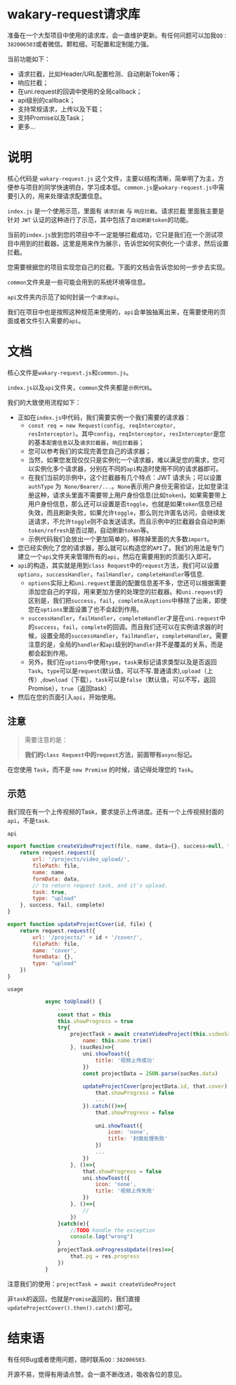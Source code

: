 # wakary-request请求库
准备在一个大型项目中使用的请求库，会一直维护更新。有任何问题可以加我`QQ：382006503`或者微信。颗粒细，可配置和定制能力强。

当前功能如下：

- 请求拦截，比如Header/URL配置检测、自动刷新Token等；
- 响应拦截；
- 在uni.request的回调中使用的全局callback；
- api级别的callback；
- 支持常规请求，上传以及下载；
- 支持Promise以及Task；
- 更多...

# 说明
核心代码是 `wakary-request.js` 这个文件，主要以结构清晰，简单明了为主，方便参与项目的同学快速明白，学习成本低。`common.js`是`wakary-request.js`中需要引入的，用来处理请求配置信息。

`index.js` 是一个使用示范，里面有 `请求拦截` 与 `响应拦截`。请求拦截 里面我主要是针对 `JWT` 认证的这种进行了示范，其中包括了`自动刷新token`的功能。

当前的`index.js`放到您的项目中不一定能够拦截成功，它只是我们在一个测试项目中用到的拦截器。这里是用来作为展示，告诉您如何实例化一个请求，然后设置拦截。

您需要根据您的项目实现您自己的拦截。下面的文档会告诉您如何一步步去实现。

`common`文件夹是一些可能会用到的系统环境等信息。

`api`文件夹内示范了如何封装一个`请求api`。

我们在项目中也是按照这种规范来使用的，`api`会单独抽离出来，在需要使用的页面或者文件引入需要的`api`。

# 文档

核心文件是`wakary-request.js`和`common.js`。

`index.js`以及`api`文件夹，`common`文件夹都是`示例代码`。

我们的大致使用流程如下：

- 正如在`index.js`中代码，我们需要实例一个我们需要的请求器：
  - `const req = new Request(config, reqInterceptor, resInterceptor)`。其中`config`，`reqInterceptor`，`resInterceptor`是您的基本`配置信息`以及`请求拦截器`，`响应拦截器`；
  - 您可以参考我们的实现完善您自己的请求器；
  - 当然，如果您发现仅仅只是实例化一个请求器，难以满足您的需求，您可以实例化多个请求器，分别在不同的`api`构造时使用不同的请求器即可。
  - 在我们当前的示例中，这个拦截器有几个特点：JWT 请求头；可以设置 `authType` 为` None/Bearer/...`。`None`表示用户身份无需验证，比如登录注册这种，请求头里面不需要带上用户身份信息(比如`token`)。如果需要带上用户身份信息，那么还可以设置是否`toggle`，也就是如果`token`信息已经失效，而且刷新失败，如果允许`toggle`，那么则允许匿名访问，会继续发送请求，不允许`toggle`则不会发送请求。而且示例中的拦截器会自动判断`token/refresh`是否过期，自动刷新`token`等。
  - 示例代码我们会放出一个更加简单的，移除掉里面的大多数`import`。
- 您已经实例化了您的请求器，那么就可以构造您的`API`了。我们的用法是专门建立一个`api`文件夹来管理所有的`api`，然后在需要用到的页面引入即可。
- `api`的构造，其实就是用到`class Request`中的`request`方法，我们可以设置`options`，`successHandler`，`failHandler`，`completeHandler`等信息.
  - `options`实际上和`uni.request`里面的配置信息差不多，您还可以根据需要添加您自己的字段，用来更加方便的处理您的拦截器。和`uni.request`的区别是，我们把`success`，`fail`，`complete`从`options`中移除了出来，即使您在`options`里面设置了也不会起到作用。
  - `successHandler`，`failHandler`，`completeHandler`才是在`uni.request`中的`success`，`fail`，`complete`的回调。而且我们还可以在实例请求器的时候，设置全局的`successHandler`，`failHandler`，`completeHandler`。需要注意的是，全局的`handler`和`api`级别的`handler`并不是覆盖的关系，而是都会起到作用。
  - 另外，我们在`options`中使用`type`，`task`来标记请求类型以及是否返回`Task`。`type`可以是`request`(默认值，可以不写.普通请求),`upload`（上传）,`download`（下载），`task`可以是`false`（默认值，可以不写，返回Promise），`true`（返回task）.
- 然后在您的页面引入`api`，开始使用。

## 注意
> 需要注意的是：
> 
> **我们的`class Request`中的`request`方法，前面带有`async`标记。**

在您使用 `Task`，而不是 `new Promise` 的时候，请记得处理您的 `Task`。

## 示范
我们现在有一个上传视频的Task，要求提示上传进度。还有一个上传视频封面的`api`，不是`task`.

`api`

```js
export function createVideoProject(file, name, data={}, success=null, fail=null, complete=null) {
	return request.request({
		url: '/projects/video_upload/',
		filePath: file,
		name: name,
		formData: data,
		// to return request task, and it's upload.
		task: true,
		type: "upload"
	}, success, fail, complete)
}

export function updateProjectCover(id, file) {
	return request.request({
		url: '/projects/' + id + '/cover/',
		filePath: file,
		name: 'cover',
		formData: {},
		type: "upload"
	})
}
```

`usage`

```js
			async toUpload() {
				...
				const that = this
				this.showProgress = true
				try{
					projectTask = await createVideoProject(this.videoSrc, 'video', {
						name: this.name.trim()
					}, (sucRes)=>{
						uni.showToast({
							title: '视频上传成功'
						})
						const projectData = JSON.parse(sucRes.data)
						
						updateProjectCover(projectData.id, that.cover).then(response => {
							that.showProgress = false
							...
						}).catch(()=>{
							that.showProgress = false
							
							uni.showToast({
								icon: 'none',
								title: '封面处理失败'
							})
							...
						})
					}, ()=>{
						that.showProgress = false
						uni.showToast({
							icon: 'none',
							title: '视频上传失败'
						})
					}, ()=>{
						//
					})
				}catch(e){
					//TODO handle the exception
					console.log("wrong")
				}
				projectTask.onProgressUpdate((res)=>{
					that.pg = res.progress
				})
			}
```

注意我们的使用：`projectTask = await createVideoProject`

非`task`的返回，也就是`Promise`返回的，我们直接`updateProjectCover().then().catch()`即可。

# 结束语
有任何Bug或者使用问题，随时联系`QQ：382006503`.

开源不易，觉得有用请点赞。会一直不断改进，吸收各位的意见。
